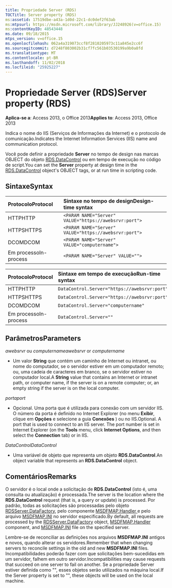 ```yaml
---
title: Propriedade Server (RDS)
TOCTitle: Server property (RDS)
ms:assetid: 17519dbe-a43a-1d0d-22c1-dc0def2f63ab
ms:mtpsurl: https://msdn.microsoft.com/library/JJ248926(v=office.15)
ms:contentKeyID: 48543448
ms.date: 09/18/2015
mtps_version: v=office.15
ms.openlocfilehash: 062a4a319073ccf8f2810205973c11a845e2cc6f
ms.sourcegitcommit: d7248f803002b31cf7fc561b03530199a9b0a8fd
ms.translationtype: MT
ms.contentlocale: pt-BR
ms.lasthandoff: 11/02/2018
ms.locfileid: "25925227"
---
```

# <a name="server-property-rds"></a><span data-ttu-id="e147c-102">Propriedade Server (RDS)</span><span class="sxs-lookup"><span data-stu-id="e147c-102">Server property (RDS)</span></span>


<span data-ttu-id="e147c-103">**Aplica-se a**: Access 2013, o Office 2013</span><span class="sxs-lookup"><span data-stu-id="e147c-103">**Applies to**: Access 2013, Office 2013</span></span>

<span data-ttu-id="e147c-104">Indica o nome do IIS (Serviços de Informações da Internet) e o protocolo de comunicação.</span><span class="sxs-lookup"><span data-stu-id="e147c-104">Indicates the Internet Information Services (IIS) name and communication protocol.</span></span>

<span data-ttu-id="e147c-105">Você pode definir a propriedade **Server** no tempo de design nas marcas OBJECT do objeto [RDS.DataControl](datacontrol-object-rds.md) ou em tempo de execução no código de script.</span><span class="sxs-lookup"><span data-stu-id="e147c-105">You can set the **Server** property at design time in the [RDS.DataControl](datacontrol-object-rds.md) object's OBJECT tags, or at run time in scripting code.</span></span>

## <a name="syntax"></a><span data-ttu-id="e147c-106">Sintaxe</span><span class="sxs-lookup"><span data-stu-id="e147c-106">Syntax</span></span>

|<span data-ttu-id="e147c-107">Protocolo</span><span class="sxs-lookup"><span data-stu-id="e147c-107">Protocol</span></span>|<span data-ttu-id="e147c-108">Sintaxe no tempo de design</span><span class="sxs-lookup"><span data-stu-id="e147c-108">Design-time syntax</span></span>|
|:-------|:-----------------|
|<span data-ttu-id="e147c-109">HTTP</span><span class="sxs-lookup"><span data-stu-id="e147c-109">HTTP</span></span>|`<PARAM NAME="Server" VALUE="https://awebsrvr:port">`|
|<span data-ttu-id="e147c-110">HTTPS</span><span class="sxs-lookup"><span data-stu-id="e147c-110">HTTPS</span></span>|`<PARAM NAME="Server" VALUE="https://awebsrvr:port">`|
|<span data-ttu-id="e147c-111">DCOM</span><span class="sxs-lookup"><span data-stu-id="e147c-111">DCOM</span></span>|`<PARAM NAME="Server" VALUE="computername">`|
|<span data-ttu-id="e147c-112">Em processo</span><span class="sxs-lookup"><span data-stu-id="e147c-112">In-process</span></span>|`<PARAM NAME="Server" VALUE="">`|


|<span data-ttu-id="e147c-113">Protocolo</span><span class="sxs-lookup"><span data-stu-id="e147c-113">Protocol</span></span>|<span data-ttu-id="e147c-114">Sintaxe em tempo de execução</span><span class="sxs-lookup"><span data-stu-id="e147c-114">Run-time syntax</span></span>|
|:-------|:--------------|
|<span data-ttu-id="e147c-115">HTTP</span><span class="sxs-lookup"><span data-stu-id="e147c-115">HTTP</span></span>|`DataControl.Server="https://awebsrvr:port"`|
|<span data-ttu-id="e147c-116">HTTPS</span><span class="sxs-lookup"><span data-stu-id="e147c-116">HTTPS</span></span>|`DataControl.Server="https://awebsrvr:port"`|
|<span data-ttu-id="e147c-117">DCOM</span><span class="sxs-lookup"><span data-stu-id="e147c-117">DCOM</span></span>|`DataControl.Server="computername"`|
|<span data-ttu-id="e147c-118">Em processo</span><span class="sxs-lookup"><span data-stu-id="e147c-118">In-process</span></span>|`DataControl.Server=""`|


## <a name="parameters"></a><span data-ttu-id="e147c-119">Parâmetros</span><span class="sxs-lookup"><span data-stu-id="e147c-119">Parameters</span></span>

<span data-ttu-id="e147c-120">*awebsrvr* ou *computername*</span><span class="sxs-lookup"><span data-stu-id="e147c-120">*awebsrvr* or *computername*</span></span>

- <span data-ttu-id="e147c-121">Um valor **String** que contém um caminho de Internet ou intranet, ou nome do computador, se o servidor estiver em um computador remoto; ou, uma cadeia de caracteres em branco, se o servidor estiver no computador local.</span><span class="sxs-lookup"><span data-stu-id="e147c-121">A **String** value that contains an Internet or intranet path, or computer name, if the server is on a remote computer; or, an empty string if the server is on the local computer.</span></span>

<span data-ttu-id="e147c-122">*porta*</span><span class="sxs-lookup"><span data-stu-id="e147c-122">*port*</span></span>

- <span data-ttu-id="e147c-p101">Opcional. Uma porta que é utilizada para conexão com um servidor IIS. O número da porta é definido no Internet Explorer (no menu **Exibir**, clique em **Opções** e selecione a guia **Conexões** ) ou no IIS.</span><span class="sxs-lookup"><span data-stu-id="e147c-p101">Optional. A port that is used to connect to an IIS server. The port number is set in Internet Explorer (on the **Tools** menu, click **Internet Options**, and then select the **Connection** tab) or in IIS.</span></span>

<span data-ttu-id="e147c-126">*DataControl*</span><span class="sxs-lookup"><span data-stu-id="e147c-126">*DataControl*</span></span>

- <span data-ttu-id="e147c-127">Uma variável de objeto que representa um objeto **RDS.DataControl**.</span><span class="sxs-lookup"><span data-stu-id="e147c-127">An object variable that represents an **RDS.DataControl** object.</span></span>

## <a name="remarks"></a><span data-ttu-id="e147c-128">Comentários</span><span class="sxs-lookup"><span data-stu-id="e147c-128">Remarks</span></span>

<span data-ttu-id="e147c-129">O servidor é o local onde a solicitação de **RDS.DataControl** (isto é, uma consulta ou atualização) é processada.</span><span class="sxs-lookup"><span data-stu-id="e147c-129">The server is the location where the **RDS.DataControl** request (that is, a query or update) is processed.</span></span> <span data-ttu-id="e147c-130">Por padrão, todas as solicitações são processadas pelo objeto [RDSServer.DataFactory](datafactory-object-rdsserver.md), pelo componente [ MSDFMAP.Handler ](datafactory-customization.md) e pelo arquivo [MSDFMAP.INI](understanding-the-customization-file.md) no servidor especificado.</span><span class="sxs-lookup"><span data-stu-id="e147c-130">By default, all requests are processed by the [RDSServer.DataFactory](datafactory-object-rdsserver.md) object, [MSDFMAP.Handler](datafactory-customization.md) component, and [MSDFMAP.INI](understanding-the-customization-file.md) file on the specified server.</span></span> 

<span data-ttu-id="e147c-131">Lembre-se de reconciliar as definições nos arquivos **MSDFMAP.INI** antigos e novos, quando alterar os servidores.</span><span class="sxs-lookup"><span data-stu-id="e147c-131">Remember that when changing servers to reconcile settings in the old and new **MSDFMAP.INI** files.</span></span> <span data-ttu-id="e147c-132">Incompatibilidades poderão fazer com que solicitações bem-sucedidas em um servidor, falhem em outro servidor.</span><span class="sxs-lookup"><span data-stu-id="e147c-132">Incompatibilities may cause requests that succeed on one server to fail on another.</span></span> <span data-ttu-id="e147c-133">Se a propriedade Server estiver definida como "", esses objetos serão utilizados na máquina local.</span><span class="sxs-lookup"><span data-stu-id="e147c-133">If the Server property is set to "", these objects will be used on the local machine.</span></span>

